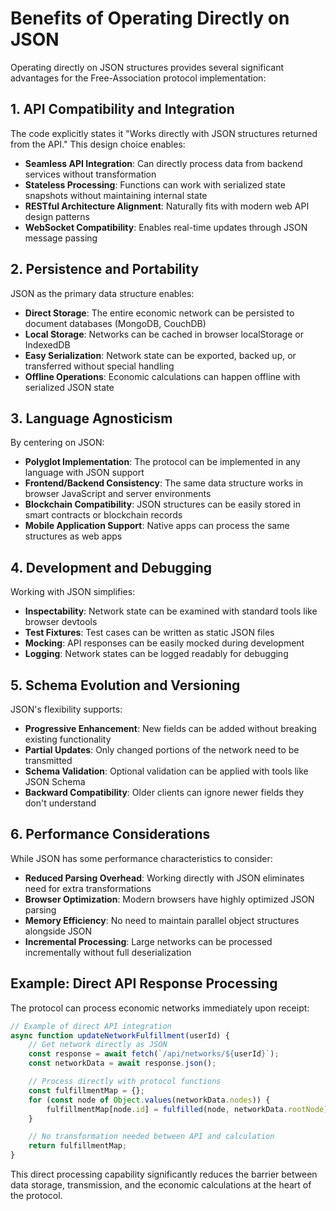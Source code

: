 # Benefits of Operating Directly on JSON

Operating directly on JSON structures provides several significant advantages for the Free-Association protocol implementation:

## 1. API Compatibility and Integration

The code explicitly states it "Works directly with JSON structures returned from the API." This design choice enables:

- **Seamless API Integration**: Can directly process data from backend services without transformation
- **Stateless Processing**: Functions can work with serialized state snapshots without maintaining internal state
- **RESTful Architecture Alignment**: Naturally fits with modern web API design patterns
- **WebSocket Compatibility**: Enables real-time updates through JSON message passing

## 2. Persistence and Portability

JSON as the primary data structure enables:

- **Direct Storage**: The entire economic network can be persisted to document databases (MongoDB, CouchDB)
- **Local Storage**: Networks can be cached in browser localStorage or IndexedDB
- **Easy Serialization**: Network state can be exported, backed up, or transferred without special handling
- **Offline Operations**: Economic calculations can happen offline with serialized JSON state

## 3. Language Agnosticism

By centering on JSON:

- **Polyglot Implementation**: The protocol can be implemented in any language with JSON support
- **Frontend/Backend Consistency**: The same data structure works in browser JavaScript and server environments
- **Blockchain Compatibility**: JSON structures can be easily stored in smart contracts or blockchain records
- **Mobile Application Support**: Native apps can process the same structures as web apps

## 4. Development and Debugging

Working with JSON simplifies:

- **Inspectability**: Network state can be examined with standard tools like browser devtools
- **Test Fixtures**: Test cases can be written as static JSON files
- **Mocking**: API responses can be easily mocked during development
- **Logging**: Network states can be logged readably for debugging

## 5. Schema Evolution and Versioning

JSON's flexibility supports:

- **Progressive Enhancement**: New fields can be added without breaking existing functionality
- **Partial Updates**: Only changed portions of the network need to be transmitted
- **Schema Validation**: Optional validation can be applied with tools like JSON Schema
- **Backward Compatibility**: Older clients can ignore newer fields they don't understand

## 6. Performance Considerations

While JSON has some performance characteristics to consider:

- **Reduced Parsing Overhead**: Working directly with JSON eliminates need for extra transformations
- **Browser Optimization**: Modern browsers have highly optimized JSON parsing
- **Memory Efficiency**: No need to maintain parallel object structures alongside JSON
- **Incremental Processing**: Large networks can be processed incrementally without full deserialization

## Example: Direct API Response Processing

The protocol can process economic networks immediately upon receipt:

```javascript
// Example of direct API integration
async function updateNetworkFulfillment(userId) {
	// Get network directly as JSON
	const response = await fetch(`/api/networks/${userId}`);
	const networkData = await response.json();

	// Process directly with protocol functions
	const fulfillmentMap = {};
	for (const node of Object.values(networkData.nodes)) {
		fulfillmentMap[node.id] = fulfilled(node, networkData.rootNode);
	}

	// No transformation needed between API and calculation
	return fulfillmentMap;
}
```

This direct processing capability significantly reduces the barrier between data storage, transmission, and the economic calculations at the heart of the protocol.
